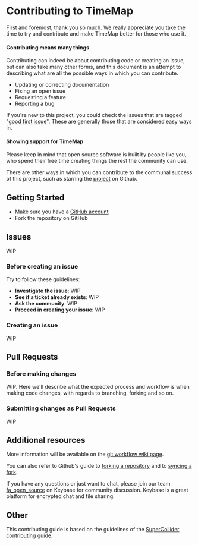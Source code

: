 # Contributing to TimeMap

First and foremost, thank you so much. We really appreciate you take the time to try and contribute and make TimeMap better for those who use it.

#### Contributing means many things

Contributing can indeed be about contributing code or creating an issue, but can also take many other forms, and this document is an attempt to describing what are all the possible ways in which you can contribute.

- Updating or correcting documentation
- Fixing an open issue
- Requesting a feature
- Reporting a bug

If you're new to this project, you could check the issues that are tagged ["good first issue"](https://github.com/forensic-architecture/timemap/issues?q=is%3Aopen+is%3Aissue+label%3A%22good+first+issue%22). These are generally those that are considered easy ways in.

#### Showing support for TimeMap

Please keep in mind that open source software is built by people like you, who spend their free time creating things the rest the community can use.

There are other ways in which you can contribute to the communal success of this project, such as starring the [project](https://github.com/forensic-architecture/timemap) on Github.

## Getting Started

- Make sure you have a [GitHub account](https://github.com/signup/free)
- Fork the repository on GitHub

## Issues

WIP

### Before creating an issue

Try to follow these guidelines:

- **Investigate the issue**: WIP
- **See if a ticket already exists**: WIP
- **Ask the community**: WIP
- **Proceed in creating your issue**: WIP

### Creating an issue

WIP

## Pull Requests

### Before making changes

WIP. Here we'll describe what the expected process and workflow is when making code changes, with regards to branching, forking and so on.

### Submitting changes as Pull Requests

WIP

## Additional resources

More information will be available on the [git workflow wiki page](https://github.com/forensic-architecture/timemap/wiki).

You can also refer to Github's guide to [forking a repository](https://help.github.com/articles/fork-a-repo/) and to [syncing a fork](https://help.github.com/articles/syncing-a-fork/).

If you have any questions or just want to chat, please join our team [fa_open_source](https://keybase.io/team/fa_open_source) on Keybase for community discussion. Keybase is a great platform for encrypted chat and file sharing.

## Other

This contributing guide is based on the guidelines of the [SuperCollider contributing guide](https://raw.githubusercontent.com/supercollider/supercollider/develop/CONTRIBUTING.md).
